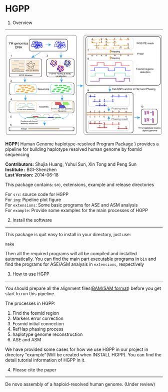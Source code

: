 HGPP
====

1. Overview
-----------

![pipeline plot](/img/pipeline.png)

__HGPP__( Human Genome haplotype-resolved Program Package ) provides a pipeline for building haplotype resolved human genome by fosmid sequencing 

__Contributors:__ Shujia Huang, Yuhui Sun, Xin Tong and Peng Sun <br/>
__Institute   :__ BGI-Shenzhen                                   <br/>
__Last Version:__ 2014-06-18                                     <br/>

This package contains: src, extensions, example and release directories

For `src`: source code for HGPP     
For `img`: Pipeline plot figure    
For `extensions`: Some basic programs for ASE and ASM analysis     
For `example`: Provide some examples for the main processes of HGPP        


2. Install the software
-----------------------

This package is quit easy to install in your directory, just use:

```
make
```

Then all the required programs will all be compiled and installed automatically. You can find the main part executable programs in `bin` and find the programs for ASE/ASM analysis in `extensions`, respectively 

3. How to use HGPP
-------------------

You should prepare all the alignment files([BAM/SAM format](http://samtools.github.io/hts-specs/SAMv1.pdf)) before you get start to run this pipeline.

The processes in HGPP:    

1) Find the fosmid region   
2) Markers error correction     
3) Fosmid initial connection       
4) RefHap phasing process       
5) haplotype genome reconstruction       
6) ASE and ASM       

We have provided some cases for how we use HGPP in our project in directory "example"(Will be created when INSTALL HGPP). You can find the detail tutorial information of HGPP in it. 


4. Please cite the paper
-----------------------

De novo assembly of a haploid-resolved human genome. (Under review)



